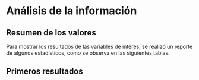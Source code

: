 # Análisis de la información

## Resumen de los valores

Para mostrar los resultados de las variables de interés, se realizó un reporte de algunos estadísticos, como se observa en las siguientes tablas.

## Primeros resultados
